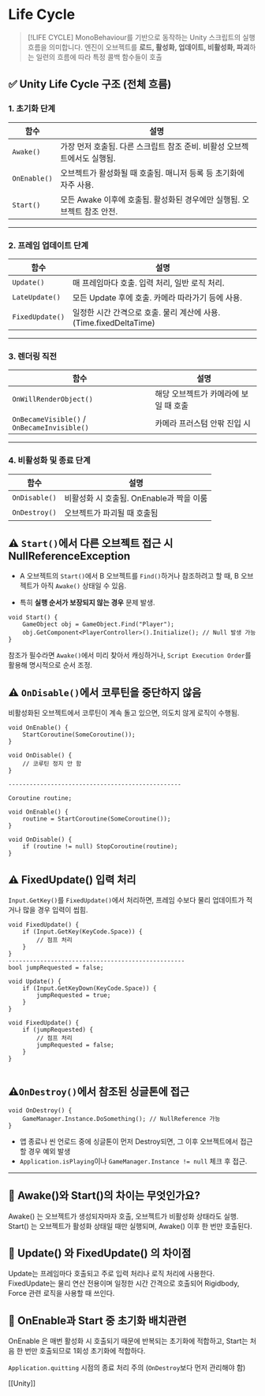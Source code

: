 # Life Cycle

>[!LIFE CYCLE]
>MonoBehaviour를 기반으로 동작하는 Unity 스크립트의 실행 흐름을 의미합니다. 엔진이 오브젝트를 **로드, 활성화, 업데이트, 비활성화, 파괴**하는 일련의 흐름에 따라 특정 콜백 함수들이 호출


## ✅ Unity Life Cycle 구조 (전체 흐름)

### 1. **초기화 단계**

|함수|설명|
|---|---|
|`Awake()`|가장 먼저 호출됨. 다른 스크립트 참조 준비. 비활성 오브젝트에서도 실행됨.|
|`OnEnable()`|오브젝트가 활성화될 때 호출됨. 매니저 등록 등 초기화에 자주 사용.|
|`Start()`|모든 Awake 이후에 호출됨. 활성화된 경우에만 실행됨. 오브젝트 참조 안전.|

---

### 2. **프레임 업데이트 단계**

|함수|설명|
|---|---|
|`Update()`|매 프레임마다 호출. 입력 처리, 일반 로직 처리.|
|`LateUpdate()`|모든 Update 후에 호출. 카메라 따라가기 등에 사용.|
|`FixedUpdate()`|일정한 시간 간격으로 호출. 물리 계산에 사용. (Time.fixedDeltaTime)|

---

### 3. **렌더링 직전**

|함수|설명|
|---|---|
|`OnWillRenderObject()`|해당 오브젝트가 카메라에 보일 때 호출|
|`OnBecameVisible()` / `OnBecameInvisible()`|카메라 프러스텀 안팎 진입 시|

---

### 4. **비활성화 및 종료 단계**

|함수|설명|
|---|---|
|`OnDisable()`|비활성화 시 호출됨. OnEnable과 짝을 이룸|
|`OnDestroy()`|오브젝트가 파괴될 때 호출됨|
## ⚠ `Start()`에서 다른 오브젝트 접근 시 NullReferenceException

- A 오브젝트의 `Start()`에서 B 오브젝트를 `Find()`하거나 참조하려고 할 때, B 오브젝트가 아직 `Awake()` 상태일 수 있음.
    
- 특히 **실행 순서가 보장되지 않는 경우** 문제 발생.
```
void Start() {
    GameObject obj = GameObject.Find("Player");
    obj.GetComponent<PlayerController>().Initialize(); // Null 발생 가능
}

```
참조가 필수라면 `Awake()`에서 미리 찾아서 캐싱하거나, `Script Execution Order`를 활용해 명시적으로 순서 조정.

## ⚠ `OnDisable()`에서 코루틴을 중단하지 않음

비활성화된 오브젝트에서 코루틴이 계속 돌고 있으면, 의도치 않게 로직이 수행됨.
```
void OnEnable() {
    StartCoroutine(SomeCoroutine());
}

void OnDisable() {
    // 코루틴 정지 안 함
}

-------------------------------------------------

Coroutine routine;

void OnEnable() {
    routine = StartCoroutine(SomeCoroutine());
}

void OnDisable() {
    if (routine != null) StopCoroutine(routine);
}

```

## ⚠ FixedUpdate() 입력 처리

`Input.GetKey()`를 `FixedUpdate()`에서 처리하면, 프레임 수보다 물리 업데이트가 적거나 많을 경우 입력이 씹힘.
```
void FixedUpdate() {
    if (Input.GetKey(KeyCode.Space)) {
        // 점프 처리
    }
}
--------------------------------------------------
bool jumpRequested = false;

void Update() {
    if (Input.GetKeyDown(KeyCode.Space)) {
        jumpRequested = true;
    }
}

void FixedUpdate() {
    if (jumpRequested) {
        // 점프 처리
        jumpRequested = false;
    }
}


```

## ⚠`OnDestroy()`에서 참조된 싱글톤에 접근

```
void OnDestroy() {
    GameManager.Instance.DoSomething(); // NullReference 가능
}

```
- 앱 종료나 씬 언로드 중에 싱글톤이 먼저 Destroy되면, 그 이후 오브젝트에서 접근할 경우 예외 발생
- `Application.isPlaying`이나 `GameManager.Instance != null` 체크 후 접근.


---


## 💬 Awake()와 Start()의 차이는 무엇인가요?
Awake() 는 오브젝트가 생성되자마자 호출, 오브젝트가 비활성화 상태라도 실행.
Start() 는 오브젝트가 활성화 상태일 때만 실행되며, Awake() 이후 한 번만 호출된다.

## 💬 Update() 와 FixedUpdate() 의 차이점
Update는 프레임마다 호출되고 주로 입력 처리나 로직 처리에 사용한다.
FixedUpdate는 물리 연산 전용이며 일정한 시간 간격으로 호출되어 Rigidbody, Force 관련 로직을 사용할 때 쓰인다.

## 💬 OnEnable과 Start 중 초기화 배치관련
OnEnable 은 매번 활성화 시 호출되기 때문에 반복되는 초기화에 적합하고, Start는 처음 한 번만 호출되므로 1회성 초기화에 적합하다.

`Application.quitting` 시점의 종료 처리 주의 (`OnDestroy`보다 먼저 관리해야 함)

[[Unity]]
